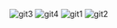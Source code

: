 ![git3](https://user-images.githubusercontent.com/62153882/117664572-c841ee80-b156-11eb-8ebf-aa0162842b6e.PNG)
![git4](https://user-images.githubusercontent.com/62153882/117664578-ca0bb200-b156-11eb-9efb-7bef1968bc99.PNG)
![git1](https://user-images.githubusercontent.com/62153882/117664582-cc6e0c00-b156-11eb-9f4a-d40780846e99.PNG)
![git2](https://user-images.githubusercontent.com/62153882/117664589-cd9f3900-b156-11eb-954a-24f6e602044c.PNG)

